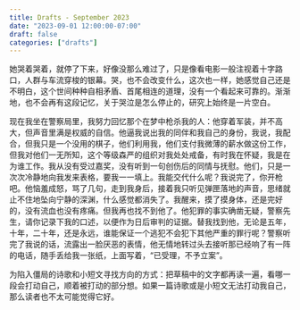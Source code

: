 ```yaml
---
title: Drafts - September 2023
date: "2023-09-01 12:00:00-07:00"
draft: false
categories: ["drafts"]
---
```


她哭着哭着，就停了下来，好像没那么难过了，只是像看电影一般注视着十字路口，人群与车流穿梭的银幕。哭，也不会改变什么，这次也一样，她感觉自己还是不明白，这个世间种种自相矛盾、首尾相连的道理，没有一个看起来可靠的。渐渐地，也不会再有这段记忆，关于哭泣是怎么停止的，研究上始终是一片空白。

现在我坐在警察局里，我努力回忆那个在梦中枪杀我的人：他穿着军装，并不高大，但声音里满是权威的自信。他逼我说出我的同伴和我自己的身份，我说，我配合，但我只是一个没用的棋子，他们利用我，他们支付我微薄的薪水做这份工作，但我对他们一无所知，这个等级森严的组织对我处处戒备，有时我在怀疑，我是在为谁工作。我从没有受过嘉奖，没有听到一句创伤后的同情与抚慰。他们，只是一次次冷静地向我发来表格，要我一一填上。我能交代什么呢？我说完了，你开枪吧。他恼羞成怒，骂了几句，走到我身后，接着我只听见弹匣落地的声音，思绪就止不住地坠向宁静的深渊，什么感觉都消失了。我醒来，摸了摸身体，还是完好的，没有流血也没有疼痛。但我再也找不到他了。他犯罪的事实确凿无疑，警察先生，请你记录下我的口述，以便作为日后审判的证据。替我找到他，无论是五年，十年，二十年，还是永远，谁能保证一个逃犯不会犯下其他严重的罪行呢？警察听完了我说的话，流露出一脸厌恶的表情，他无情地转过头去接听那已经响了有一阵的电话，随手丢给我一张纸，上面写着，“已受理，不予立案”。

为陷入僵局的诗歌和小短文寻找方向的方式：把草稿中的文字都再读一遍，看哪一段会打动自己，顺着被打动的部分想。如果一篇诗歌或是小短文无法打动我自己，那么读者也不太可能觉得它好。